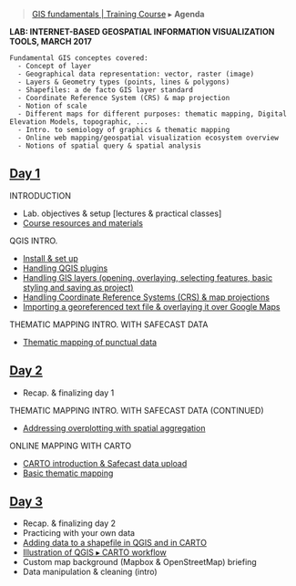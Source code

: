 > [GIS fundamentals | Training Course](agenda.md) ▸ **Agenda**

**LAB: INTERNET-BASED GEOSPATIAL INFORMATION VISUALIZATION TOOLS, MARCH 2017**

```
Fundamental GIS conceptes covered:
  - Concept of layer
  - Geographical data representation: vector, raster (image)
  - Layers & Geometry types (points, lines & polygons)
  - Shapefiles: a de facto GIS layer standard
  - Coordinate Reference System (CRS) & map projection
  - Notion of scale
  - Different maps for different purposes: thematic mapping, Digital Elevation Models, topographic, ...
  - Intro. to semiology of graphics & thematic mapping
  - Online web mapping/geospatial visualization ecosystem overview
  - Notions of spatial query & spatial analysis
```

## [Day 1](day1.md)
INTRODUCTION
  * Lab. objectives & setup [lectures & practical classes]
  * [Course resources and materials](resources.md)

QGIS INTRO.
  * [Install & set up](qgis-setup.md)
  * [Handling QGIS plugins](qgis-setup.md)
  * [Handling GIS layers (opening, overlaying, selecting features, basic styling and saving as project)](handling-gis-layers.md)
  * [Handling Coordinate Reference Systems (CRS) & map projections](handling-crs.md)
  * [Importing a georeferenced text file & overlaying it over Google Maps](importing-csv.md)

THEMATIC MAPPING INTRO. WITH SAFECAST DATA
  * [Thematic mapping of punctual data](them-mapping-points.md)

## [Day 2](day2.md)
  * Recap. & finalizing day 1

THEMATIC MAPPING INTRO. WITH SAFECAST DATA (CONTINUED)
  * [Addressing overplotting with spatial aggregation](them-mapping-aggregation.md)

ONLINE MAPPING WITH CARTO
  * [CARTO introduction & Safecast data upload](intro-upload-carto.md)
  * [Basic thematic mapping](them-mapping-points-carto.md)

## [Day 3](day3.md)
  * Recap. & finalizing day 2
  * Practicing with your own data
  * [Adding data to a shapefile in QGIS and in CARTO](appending-data.md)
  * [Illustration of QGIS ▸ CARTO workflow](qgis-carto-workflow.md)
  * Custom map background (Mapbox & OpenStreetMap) briefing
  * Data manipulation & cleaning (intro)
